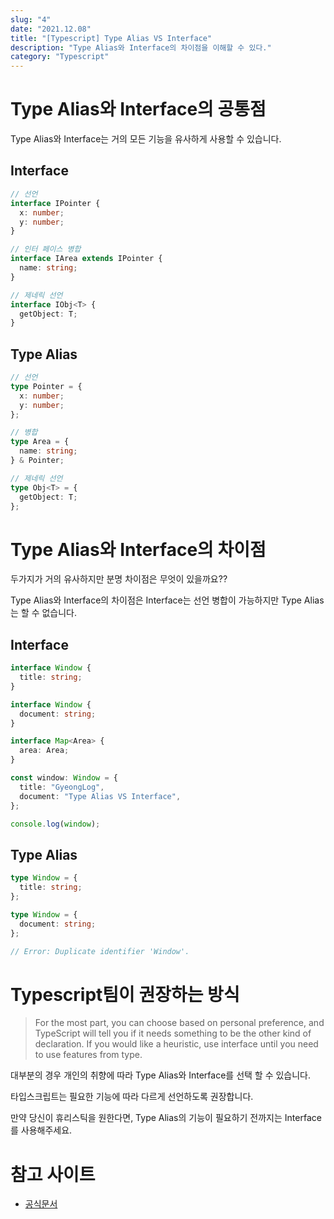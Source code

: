 ```yaml
---
slug: "4"
date: "2021.12.08"
title: "[Typescript] Type Alias VS Interface"
description: "Type Alias와 Interface의 차이점을 이해할 수 있다."
category: "Typescript"
---
```


# Type Alias와 Interface의 공통점

Type Alias와 Interface는 거의 모든 기능을 유사하게 사용할 수 있습니다.

<div class="multicode">

<span>

<h2> Interface </h2>

```typescript
// 선언
interface IPointer {
  x: number;
  y: number;
}

// 인터 페이스 병합
interface IArea extends IPointer {
  name: string;
}

// 제네릭 선언
interface IObj<T> {
  getObject: T;
}
```

</span>

<span>

<h2> Type Alias </h2>

```typescript
// 선언
type Pointer = {
  x: number;
  y: number;
};

// 병합
type Area = {
  name: string;
} & Pointer;

// 제네릭 선언
type Obj<T> = {
  getObject: T;
};
```

</span>

</div>

# Type Alias와 Interface의 차이점

두가지가 거의 유사하지만 분명 차이점은 무엇이 있을까요??

Type Alias와 Interface의 차이점은 Interface는 선언 병합이 가능하지만 Type Alias는 할 수 없습니다.

<div class="multicode">

<span>

<h2> Interface </h2>

```typescript
interface Window {
  title: string;
}

interface Window {
  document: string;
}

interface Map<Area> {
  area: Area;
}

const window: Window = {
  title: "GyeongLog",
  document: "Type Alias VS Interface",
};

console.log(window);
```

</span>

<span>

<h2> Type Alias </h2>

```typescript
type Window = {
  title: string;
};

type Window = {
  document: string;
};

// Error: Duplicate identifier 'Window'.
```

</span>

</div>

# Typescript팀이 권장하는 방식

> For the most part, you can choose based on personal preference, and TypeScript will tell you if it needs something to be the other kind of declaration. If you would like a heuristic, use interface until you need to use features from type.

대부분의 경우 개인의 취향에 따라 Type Alias와 Interface를 선택 할 수 있습니다.

타입스크립트는 필요한 기능에 따라 다르게 선언하도록 권장합니다.

만약 당신이 휴리스틱을 원한다면, Type Alias의 기능이 필요하기 전까지는 Interface를 사용해주세요.

# 참고 사이트

- [공식문서](https://www.typescriptlang.org/docs/handbook/2/everyday-types.html#differences-between-type-aliases-and-interfaces)
